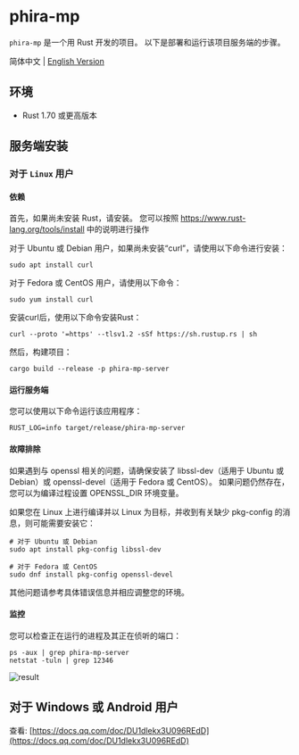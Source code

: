 # phira-mp

`phira-mp` 是一个用 Rust 开发的项目。 以下是部署和运行该项目服务端的步骤。

简体中文 | [English Version](README.md)
## 环境

- Rust 1.70 或更高版本

## 服务端安装
### 对于 `Linux` 用户
#### 依赖
首先，如果尚未安装 Rust，请安装。 您可以按照 https://www.rust-lang.org/tools/install 中的说明进行操作

对于 Ubuntu 或 Debian 用户，如果尚未安装“curl”，请使用以下命令进行安装：

```shell
sudo apt install curl
```
对于 Fedora 或 CentOS 用户，请使用以下命令：
```shell
sudo yum install curl
```
安装curl后，使用以下命令安装Rust：
```shell
curl --proto '=https' --tlsv1.2 -sSf https://sh.rustup.rs | sh
```
然后，构建项目：
```shell
cargo build --release -p phira-mp-server
```
#### 运行服务端
您可以使用以下命令运行该应用程序：
```shell
RUST_LOG=info target/release/phira-mp-server
```

#### 故障排除
如果遇到与 openssl 相关的问题，请确保安装了 libssl-dev（适用于 Ubuntu 或 Debian）或 openssl-devel（适用于 Fedora 或 CentOS）。 如果问题仍然存在，您可以为编译过程设置 OPENSSL_DIR 环境变量。

如果您在 Linux 上进行编译并以 Linux 为目标，并收到有关缺少 pkg-config 的消息，则可能需要安装它：

```shell
# 对于 Ubuntu 或 Debian
sudo apt install pkg-config libssl-dev 

# 对于 Fedora 或 CentOS
sudo dnf install pkg-config openssl-devel
```
其他问题请参考具体错误信息并相应调整您的环境。

#### 监控
您可以检查正在运行的进程及其正在侦听的端口：
```shell
ps -aux | grep phira-mp-server
netstat -tuln | grep 12346
```
![result](https://i.imgur.com/t68SBv6.png)

## 对于 Windows 或 Android 用户
查看: [https://docs.qq.com/doc/DU1dlekx3U096REdD](https://docs.qq.com/doc/DU1dlekx3U096REdD)
